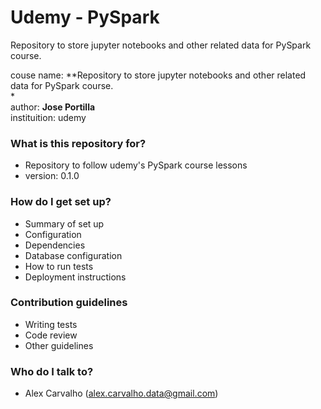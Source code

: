 # Udemy - PySpark #

Repository to store jupyter notebooks and other related data for PySpark course.  

couse name: **Repository to store jupyter notebooks and other related data for PySpark course.  
*  
author: **Jose Portilla**  
instituition: udemy  

### What is this repository for? ###

* Repository to follow udemy's PySpark course lessons
* version: 0.1.0

### How do I get set up? ###

* Summary of set up
* Configuration
* Dependencies
* Database configuration
* How to run tests
* Deployment instructions

### Contribution guidelines ###

* Writing tests
* Code review
* Other guidelines

### Who do I talk to? ###

* Alex Carvalho (alex.carvalho.data@gmail.com)